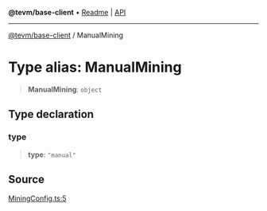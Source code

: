 **@tevm/base-client** • [Readme](../README.md) \| [API](../globals.md)

***

[@tevm/base-client](../README.md) / ManualMining

# Type alias: ManualMining

> **ManualMining**: `object`

## Type declaration

### type

> **type**: `"manual"`

## Source

[MiningConfig.ts:5](https://github.com/evmts/tevm-monorepo/blob/main/packages/base-client/src/MiningConfig.ts#L5)
